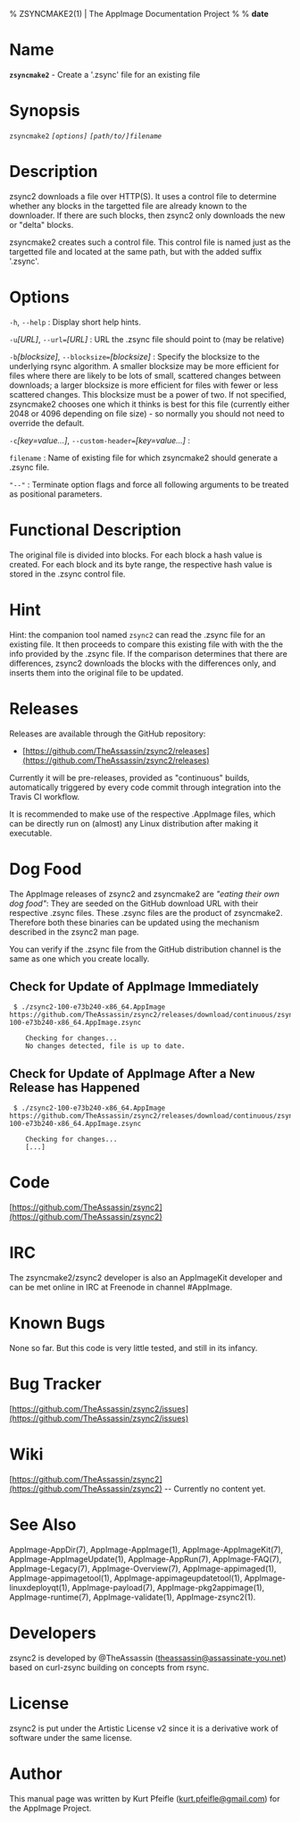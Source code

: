 % ZSYNCMAKE2(1) | The AppImage Documentation Project
%
% __date__

<!-- Generate man, HTML, EPUB or PDF output like so:

    DATE=$(date "+%Y-%m-%d")
    VERSION=0.0.1
    # replace line 5 in this file, above: $DATE instead of '__date__'
    pandoc AppImage-zsyncmake2-manpage.md -o AppImage-zsyncmake2.man  -s -f markdown -t man   -V footer:"Manual Page Version $VERSION, $DATE"
    pandoc AppImage-zsyncmake2-manpage.md -o AppImage-zsyncmake2.pdf  -s -f markdown -t latex -V footer:"Manual Page Version $VERSION" -V geometry:"margin=2.0cm, paperwidth=595pt, paperheight=297mm" \
                                                                  -H fancyheaderfooter.tex \-\-toc -V classoption:"twoside"

    pandoc AppImage-zsyncmake2-manpage.md -o AppImage-zsyncmake2.html -s -f markdown -t html
    pandoc AppImage-zsyncmake2-manpage.md -o AppImage-zsyncmake2.epub -s -f markdown -t epub3

-->


# Name

**`zsyncmake2`** - Create a '.zsync' file for an existing file


# Synopsis

`zsyncmake2` *`[options]`* *`[path/to/]filename`*


# Description

zsync2 downloads a file over HTTP(S).
It uses a control file to determine whether any blocks in the targetted file are already known to the downloader.
If there are such blocks, then zsync2 only downloads the new or "delta" blocks.

zsyncmake2 creates such a control file.
This control file is named just as the targetted file and located at the same path, but with the added suffix '.zsync'.


# Options

`-h`, `--help`
:    Display short help hints.


`-u`*[URL]*, `--url=`*[URL]*
:    URL the .zsync file should point to (may be relative)

`-b`*[blocksize]*, `--blocksize=`*[blocksize]*
:    Specify the blocksize to the underlying rsync algorithm.
     A smaller blocksize may be more efficient for files where there are likely to be lots of small, scattered changes between downloads;
     a larger blocksize is more efficient for files with fewer or less scattered changes.
     This blocksize must be a power of two.
     If not specified, zsyncmake2 chooses one which it thinks is best for this file (currently either 2048 or 4096 depending on file size) - so normally you should not need to override the default.

`-c`*[key=value...]*, `--custom-header=`*[key=value...]*
:

`filename`
:    Name of existing file for which zsyncmake2 should generate a .zsync file.

`"--"`
:    Terminate option flags and force all following arguments to be treated as positional parameters.


# Functional Description

The original file is divided into blocks.
For each block a hash value is created.
For each block and its byte range, the respective hash value is stored in the .zsync control file.


# Hint

Hint: the companion tool named `zsync2` can read the .zsync file for an existing file.
It then proceeds to compare this existing file with with the the info provided by the .zsync file.
If the comparison determines that there are differences, zsync2 downloads the blocks with the differences only, and inserts them into the original file to be updated.


# Releases

Releases are available through the GitHub repository:

* [https://github.com/TheAssassin/zsync2/releases](https://github.com/TheAssassin/zsync2/releases)

Currently it will be pre-releases, provided as "continuous" builds, automatically triggered by every code commit through integration into the Travis CI workflow.

It is recommended to make use of the respective .AppImage files, which can be directly run on (almost) any Linux distribution after making it executable.


# Dog Food

The AppImage releases of zsync2 and zsyncmake2 are *"eating their own dog food"*:
They are seeded on the GitHub download URL with their respective .zsync files.
These .zsync files are the product of zsyncmake2.
Therefore both these binaries can be updated using the mechanism described in the zsync2 man page.

You can verify if the .zsync file from the GitHub distribution channel is the same as one which you create locally.


<!--
 # Example Usage

 ## Get the AppImage

(The following example uses the first-ever released zsync2.AppImage dated "Nov 24, 2017, 02:50 PM GMT+1".
Check at [https://github.com/TheAssassin/zsync2/releases](https://github.com/TheAssassin/zsync2/releases/) for a more current link first!)

    $ wget https://github.com/TheAssassin/zsync2/releases/download/continuous/zsyncmake2-100-e73b240-x86_64.AppImage
    $ wget https://github.com/TheAssassin/zsync2/releases/download/continuous/zsyncmake2-100-e73b240-x86_64.AppImage.zsync

 ## Rename downloaded .zsync file

    $ mv ./zsyncmake2-100-e73b240-x86_64.AppImage.zsync ./zsyncmake2-100-e73b240-x86_64.AppImage.zsync.remote

 ## Set Executable Bit of AppImage

    $ chmod a+x zsyncmake2-100-e73b240-x86_64.AppImage

 ## Run the zsncmake2 AppImage to create a local version of its .zsync file

    $ ./zsyncmake2-100-e73b240-x86_64.AppImage ./zsyncmake2-100-e73b240-x86_64.AppImage

 ## Compare the .zsync.remote with the locally generated .zsync file

    $ ls -l *.zsync*
    $ md5sum *.zsync*

-->

## Check for Update of AppImage Immediately

     $ ./zsync2-100-e73b240-x86_64.AppImage https://github.com/TheAssassin/zsync2/releases/download/continuous/zsyncmake2-100-e73b240-x86_64.AppImage.zsync

        Checking for changes...
        No changes detected, file is up to date.

## Check for Update of AppImage After a New Release has Happened

     $ ./zsync2-100-e73b240-x86_64.AppImage https://github.com/TheAssassin/zsync2/releases/download/continuous/zsyncmake2-100-e73b240-x86_64.AppImage.zsync

        Checking for changes...
        [...]



<!--
 # Main Features
 # Benefits for Developers
 # Benefits for End Users
 # Scope
 # Description of Tools
 # History
 # Current and Future Work
 # Specification
 # List of available AppImage-d Software
 # Homepage
-->



# Code

[https://github.com/TheAssassin/zsync2](https://github.com/TheAssassin/zsync2)


# IRC

The zsyncmake2/zsync2 developer is also an AppImageKit developer and can be met online in IRC at Freenode in channel #AppImage.


# Known Bugs

None so far.
But this code is very little tested, and still in its infancy.


# Bug Tracker

[https://github.com/TheAssassin/zsync2/issues](https://github.com/TheAssassin/zsync2/issues)


# Wiki

[https://github.com/TheAssassin/zsync2](https://github.com/TheAssassin/zsync2) -- Currently no content yet.


# See Also

AppImage-AppDir(7),
AppImage-AppImage(1),
AppImage-AppImageKit(7),
AppImage-AppImageUpdate(1),
AppImage-AppRun(7),
AppImage-FAQ(7),
AppImage-Legacy(7),
AppImage-Overview(7),
AppImage-appimaged(1),
AppImage-appimagetool(1),
AppImage-appimageupdatetool(1),
AppImage-linuxdeployqt(1),
AppImage-payload(7),
AppImage-pkg2appimage(1),
AppImage-runtime(7),
AppImage-validate(1),
AppImage-zsync2(1).
<!-- AppImage-zsyncmake2(1). -->


# Developers

zsync2 is developed by @TheAssassin (<theassassin@assassinate-you.net>) based on curl-zsync building on concepts from rsync.


# License

zsync2 is put under the Artistic License v2 since it is a derivative work of software under the same license.

# Author

This manual page was written by Kurt Pfeifle (<kurt.pfeifle@gmail.com>) for the AppImage Project.


